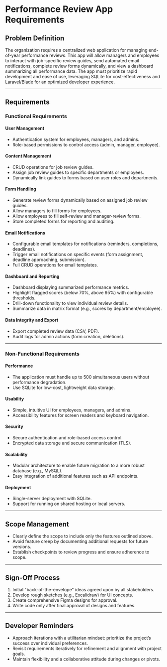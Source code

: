 # Performance Review App Requirements

## Problem Definition
The organization requires a centralized web application for managing end-of-year performance reviews. This app will allow managers and employees to interact with job-specific review guides, send automated email notifications, complete review forms dynamically, and view a dashboard summarizing all performance data. The app must prioritize rapid development and ease of use, leveraging SQLite for cost-effectiveness and Laravel/Blade for an optimized developer experience.

---

## Requirements

### Functional Requirements

#### User Management
- Authentication system for employees, managers, and admins.
- Role-based permissions to control access (admin, manager, employee).

#### Content Management
- CRUD operations for job review guides.
- Assign job review guides to specific departments or employees.
- Dynamically link guides to forms based on user roles and departments.

#### Form Handling
- Generate review forms dynamically based on assigned job review guides.
- Allow managers to fill forms for employees.
- Allow employees to fill self-review and manager-review forms.
- Store completed forms for reporting and auditing.

#### Email Notifications
- Configurable email templates for notifications (reminders, completions, deadlines).
- Trigger email notifications on specific events (form assignment, deadline approaching, submission).
- Full CRUD operations for email templates.

#### Dashboard and Reporting
- Dashboard displaying summarized performance metrics.
- Highlight flagged scores (below 70%, above 95%) with configurable thresholds.
- Drill-down functionality to view individual review details.
- Summarize data in matrix format (e.g., scores by department/employee).

#### Data Integrity and Export
- Export completed review data (CSV, PDF).
- Audit logs for admin actions (form creation, deletions).

---

### Non-Functional Requirements

#### Performance
- The application must handle up to 500 simultaneous users without performance degradation.
- Use SQLite for low-cost, lightweight data storage.

#### Usability
- Simple, intuitive UI for employees, managers, and admins.
- Accessibility features for screen readers and keyboard navigation.

#### Security
- Secure authentication and role-based access control.
- Encrypted data storage and secure communication (TLS).

#### Scalability
- Modular architecture to enable future migration to a more robust database (e.g., MySQL).
- Easy integration of additional features such as API endpoints.

#### Deployment
- Single-server deployment with SQLite.
- Support for running on shared hosting or local servers.

---

## Scope Management
- Clearly define the scope to include only the features outlined above.
- Avoid feature creep by documenting additional requests for future versions.
- Establish checkpoints to review progress and ensure adherence to scope.

---

## Sign-Off Process
1. Initial "back-of-the-envelope" ideas agreed upon by all stakeholders.
2. Develop rough sketches (e.g., Excalidraw) for UI concepts.
3. Create comprehensive Figma designs for approval.
4. Write code only after final approval of designs and features.

---

## Developer Reminders
- Approach iterations with a utilitarian mindset: prioritize the project’s success over individual preferences.
- Revisit requirements iteratively for refinement and alignment with project goals.
- Maintain flexibility and a collaborative attitude during changes or pivots.
